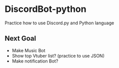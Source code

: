 # DiscordBot-python
Practice how to use Discord.py and Python language

## Next Goal
- Make Music Bot
- Show top Vtuber list? (practice to use JSON)
- Make notification Bot? 
